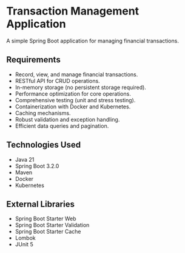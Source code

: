 # Transaction Management Application

A simple Spring Boot application for managing financial transactions.

## Requirements

- Record, view, and manage financial transactions.
- RESTful API for CRUD operations.
- In-memory storage (no persistent storage required).
- Performance optimization for core operations.
- Comprehensive testing (unit and stress testing).
- Containerization with Docker and Kubernetes.
- Caching mechanisms.
- Robust validation and exception handling.
- Efficient data queries and pagination.

## Technologies Used

- Java 21
- Spring Boot 3.2.0
- Maven
- Docker
- Kubernetes

## External Libraries

- Spring Boot Starter Web
- Spring Boot Starter Validation
- Spring Boot Starter Cache
- Lombok
- JUnit 5